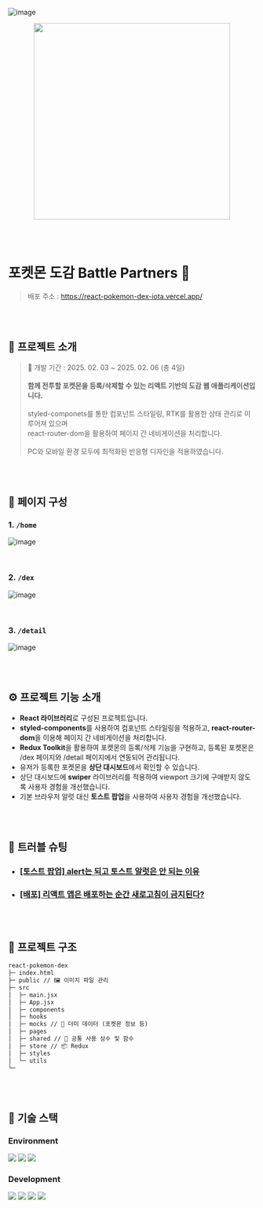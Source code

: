 ![image](https://github.com/user-attachments/assets/10fc1ac7-4fdd-45fc-84fc-d107b571bc12)<div align="center">
<img src="https://github.com/user-attachments/assets/1c5fa41e-fe77-4b6c-b244-cba083050fd3" width="400">
</div>

<br>
<br>

#  포켓몬 도감 Battle Partners 🚀
> 배포 주소 : https://react-pokemon-dex-iota.vercel.app/

<br>
<br>

## 💬 프로젝트 소개

> 📅 개발 기간 : 2025. 02. 03 ~ 2025. 02. 06 (총 4일)
> <br><br>
> **함께 전투할 포켓몬을 등록/삭제할 수 있는 리액트 기반의 도감 웹 애플리케이션입니다.**
> <br>
> <br> styled-componets를 통한 컴포넌트 스타일링, RTK를 활용한 상태 관리로 이루어져 있으며
> <br> react-router-dom을 활용하여 페이지 간 네비게이션을 처리합니다.  
> <br> PC와 모바일 환경 모두에 최적화된 반응형 디자인을 적용하였습니다.

<br>
<br>

## 📑 페이지 구성
### 1. `/home`
![image](https://github.com/user-attachments/assets/d7cdd584-4731-4ef2-ad4b-272f8b4612a0)

<br>

### 2. `/dex`
![image](https://github.com/user-attachments/assets/b4d0097a-81dc-4dc0-a5e1-c58d0b399844)


<br>

### 3. `/detail`
![image](https://github.com/user-attachments/assets/93bee393-debc-4002-9488-e2021208d7c7)



<br>
<br>

## ⚙ 프로젝트 기능 소개

- **React 라이브러리**로 구성된 프로젝트입니다.
- **styled-components**를 사용하여 컴포넌트 스타일링을 적용하고, **react-router-dom**을 이용해 페이지 간 네비게이션을 처리합니다.
- **Redux Toolkit**을 활용하여 포켓몬의 등록/삭제 기능을 구현하고, 등록된 포켓몬은 /dex 페이지와 /detail 페이지에서 연동되어 관리됩니다.
- 유저가 등록한 포켓몬을 **상단 대시보드**에서 확인할 수 있습니다.
- 상단 대시보드에 **swiper** 라이브러리를 적용하여 viewport 크기에 구애받지 않도록 사용자 경험을 개선했습니다.
- 기본 브라우저 알럿 대신 **토스트 팝업**을 사용하여 사용자 경험을 개선했습니다.

<br>
<br>

## 🚀 트러블 슈팅

- ### [[토스트 팝업] alert는 되고 토스트 알럿은 안 되는 이유](https://velog.io/@jiyunk/alert는-되고-토스트-알럿은-안-되는-이유)
- ### [[배포] 리액트 앱은 배포하는 순간 새로고침이 금지된다?](https://velog.io/@jiyunk/리액트-앱은-배포하는-순간-새로고침이-금지된다)
<br>
<br>

## 📁 프로젝트 구조

```markdown
react-pokemon-dex
├─ index.html
├─ public // 🖼️ 이미지 파일 관리
├─ src
│  ├─ main.jsx
│  ├─ App.jsx
│  ├─ components
│  ├─ hooks
│  ├─ mocks // 📄 더미 데이터 (포켓몬 정보 등)
│  ├─ pages
│  ├─ shared // 🔧 공통 사용 상수 및 함수
│  ├─ store // 📦 Redux
│  ├─ styles
│  └─ utils
└─
```

<br>
<br>

## 🧶 기술 스택
<div align="left">

### Environment
<img src="https://img.shields.io/badge/Visual_Studio_Code-007ACC?style=for-the-badge&logo=https://upload.wikimedia.org/wikipedia/commons/a/a7/Visual_Studio_Code_1.35_icon.svg&logoColor=white" />
<img src="https://img.shields.io/badge/Git-F05032?style=for-the-badge&logo=git&logoColor=white" />
<img src="https://img.shields.io/badge/GitHub-181717?style=for-the-badge&logo=github&logoColor=white" />
<br>

### Development
<img src="https://img.shields.io/badge/React-61DAFB?style=for-the-badge&logo=React&logoColor=black"/>
<img src="https://img.shields.io/badge/JavaScript-F7DF1E?style=for-the-badge&logo=JavaScript&logoColor=white"/>
<img src="https://img.shields.io/badge/styled components-DB7093?style=for-the-badge&amp;logo=styled-components&amp;logoColor=white">
<img src="https://img.shields.io/badge/Redux-764ABC?style=for-the-badge&amp;logo=Redux&amp;logoColor=#764ABC">



</div>

